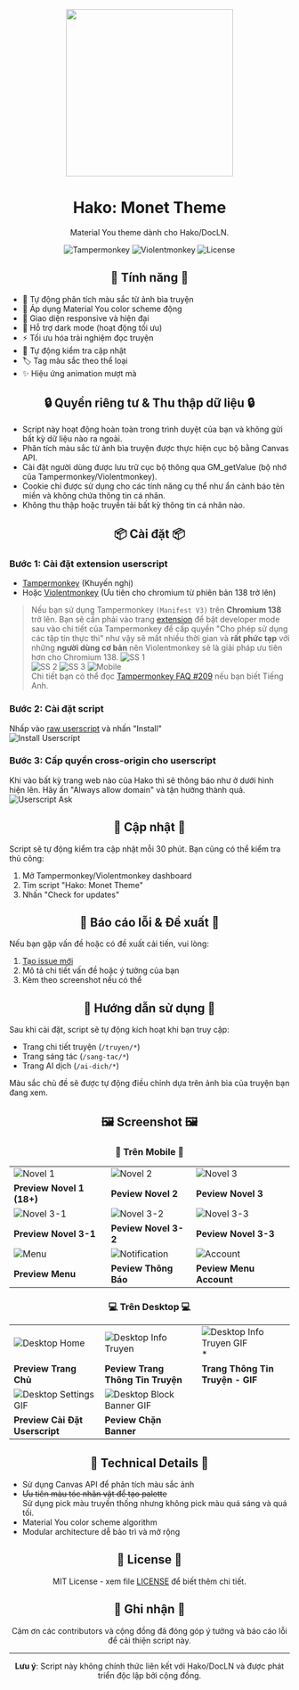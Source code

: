 <div align="center">

<img src="./.github/assets/logo.png" width="300" height="300">

# Hako: Monet Theme

Material You theme dành cho Hako/DocLN.

![Tampermonkey](https://img.shields.io/badge/Tampermonkey-Supported-green.svg)
![Violentmonkey](https://img.shields.io/badge/Violentmonkey-Supported-green.svg)
![License](https://img.shields.io/badge/License-MIT-yellow.svg)

## 🌟 Tính năng 🌟

<div align="left">

- 🎨 Tự động phân tích màu sắc từ ảnh bìa truyện
- 🎯 Áp dụng Material You color scheme động
- 📱 Giao diện responsive và hiện đại
- 🌙 Hỗ trợ dark mode (hoạt động tối ưu)
- ⚡ Tối ưu hóa trải nghiệm đọc truyện
- 🔔 Tự động kiểm tra cập nhật
- 🏷️ Tag màu sắc theo thể loại
- ✨ Hiệu ứng animation mượt mà

</div>

## 🔒 Quyền riêng tư & Thu thập dữ liệu 🔒

<div align="left">

- Script này hoạt động hoàn toàn trong trình duyệt của bạn và không gửi bất kỳ dữ liệu nào ra ngoài.
- Phân tích màu sắc từ ảnh bìa truyện được thực hiện cục bộ bằng Canvas API.
- Cài đặt người dùng được lưu trữ cục bộ thông qua GM_getValue (bộ nhớ của Tampermonkey/Violentmonkey).
- Cookie chỉ được sử dụng cho các tính năng cụ thể như ẩn cảnh báo tên miền và không chứa thông tin cá nhân.
- Không thu thập hoặc truyền tải bất kỳ thông tin cá nhân nào.

</div>

## 📦 Cài đặt 📦

<div align="left">

### Bước 1: Cài đặt extension userscript
- [Tampermonkey](https://www.tampermonkey.net/) (Khuyến nghị)
- Hoặc [Violentmonkey](https://violentmonkey.github.io/get-it/) (Ưu tiên cho chromium từ phiên bản 138 trở lên)

> Nếu bạn sử dụng Tampermonkey `(Manifest V3)` trên **Chromium 138** trở lên. Bạn sẽ cần phải vào trang [extension](chrome://extensions) để bật developer mode sau vào chi tiết của Tampermonkey để cấp quyền "Cho phép sử dụng các tập tin thực thi" như vậy sẽ mất nhiều thời gian và **rất phức tạp** với những **người dùng cơ bản** nên Violentmonkey sẽ là giải pháp ưu tiên hơn cho Chromium 138.
> ![SS 1](https://www.tampermonkey.net/images/chrome_extensions.jpg)  
> ![SS 2](https://www.tampermonkey.net/images/developer_mode.jpg)
> ![SS 3](https://www.tampermonkey.net/images/userscripts_toggle.png)
> ![Mobile](https://www.tampermonkey.net/images/edge_dev_mode.jpg)  
> Chi tiết bạn có thể đọc [Tampermonkey FAQ #209](https://www.tampermonkey.net/faq.php?locale=en#Q209) nếu bạn biết Tiếng Anh.

### Bước 2: Cài đặt script
Nhấp vào [raw userscript](https://github.com/sang765/HakoMonetTheme/raw/main/HakoMonetTheme.user.js) và nhấn "Install"  
![Install Userscript](/.github/assets/Install_us.jpg)

### Bước 3: Cấp quyền cross-origin cho userscript
Khi vào bất kỳ trang web nào của Hako thì sẽ thông báo như ở dưới hình hiện lên. Hãy ấn "Always allow domain" và tận hưởng thành quả.  
![Userscript Ask](/.github/assets/userscript_asking.jpg)

</div>

## 🔄 Cập nhật 🔄

<div align="left">

Script sẽ tự động kiểm tra cập nhật mỗi 30 phút. Bạn cũng có thể kiểm tra thủ công:

1. Mở Tampermonkey/Violentmonkey dashboard
2. Tìm script "Hako: Monet Theme"
3. Nhấn "Check for updates"

</div>

## 🐛 Báo cáo lỗi & Đề xuất 🐛

<div align="left">

Nếu bạn gặp vấn đề hoặc có đề xuất cải tiến, vui lòng:
1. [Tạo issue mới](https://github.com/sang765/HakoMonetTheme/issues)
2. Mô tả chi tiết vấn đề hoặc ý tưởng của bạn
3. Kèm theo screenshot nếu có thể

</div>

## 📖 Hướng dẫn sử dụng 📖

<div align="left">

Sau khi cài đặt, script sẽ tự động kích hoạt khi bạn truy cập:
- Trang chi tiết truyện (`/truyen/*`)
- Trang sáng tác (`/sang-tac/*`)
- Trang AI dịch (`/ai-dich/*`)

Màu sắc chủ đề sẽ được tự động điều chỉnh dựa trên ảnh bìa của truyện bạn đang xem.

</div>

## 🖼️ Screenshot 🖼️

### 📱 **Trên Mobile** 📱

| | | |
|---|---|---|
| ![Novel 1](/.github/assets/Novel-1.png) | ![Novel 2](/.github/assets/Novel-2.png) | ![Novel 3](/.github/assets/Novel-3.png) | 
| **Preview Novel 1 (18+)** | **Peview Novel 2** | **Peview Novel 3** | 
| ![Novel 3-1](/.github/assets/3-1.png) | ![Novel 3-2](/.github/assets/3-2.png) | ![Novel 3-3](/.github/assets/3-3.png) |
| **Preview Novel 3-1** | **Peview Novel 3-2** | **Peview Novel 3-3** | 
| ![Menu](/.github/assets/menu.png) | ![Notification](/.github/assets/notification.png) | ![Account](/.github/assets/account.png) |
| **Preview Menu** | **Peview Thông Báo** | **Peview Menu Account** | 

### 💻 **Trên Desktop** 💻

| | | |
|---|---|---|
| ![Desktop Home](/.github/assets/desktop-home.png) | ![Desktop Info Truyen](/.github/assets/desktop-info-truyen.png) | ![Desktop Info Truyen GIF](/.github/assets/desktop-info-truyen.gif)* |
| **Preview Trang Chủ** | **Peview Trang Thông Tin Truyện** | **Trang Thông Tin Truyện - GIF** | 
| ![Desktop Settings GIF](/.github/assets/desktop-settings.gif) | ![Desktop Block Banner GIF](/.github/assets/desktop-block-banner.gif) | |
| **Preview Cài Đặt Userscript** | **Peview Chặn Banner** | | 


## 🔧 Technical Details 🔧

<div align="left">

- Sử dụng Canvas API để phân tích màu sắc ảnh
- ~~Ưu tiên màu tóc nhân vật để tạo palette~~  
Sử dụng pick màu truyền thống nhưng không pick màu quá sáng và quá tối.
- Material You color scheme algorithm
- Modular architecture dễ bảo trì và mở rộng

</div>

## 📜 License 📜

<div align="center">

MIT License - xem file [LICENSE](LICENSE) để biết thêm chi tiết.

</div>

## 🙏 Ghi nhận 🙏

<div align="center">

Cảm ơn các contributors và cộng đồng đã đóng góp ý tưởng và báo cáo lỗi để cải thiện script này.  

</div>

---

**Lưu ý**: Script này không chính thức liên kết với Hako/DocLN và được phát triển độc lập bởi cộng đồng.

</div>

